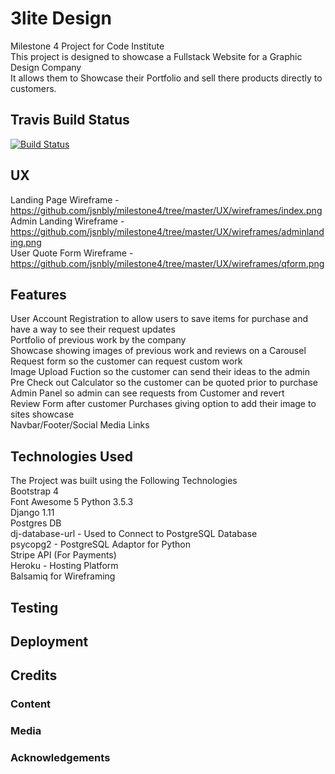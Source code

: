 # 3lite Design  
Milestone 4 Project for Code Institute  
This project is designed to showcase a Fullstack Website for a Graphic Design Company  
It allows them to Showcase their Portfolio and sell there products directly to customers.  

## Travis Build Status
[![Build Status](https://travis-ci.com/jsnbly/milestone4.svg?branch=master)](https://travis-ci.com/jsnbly/milestone4)  

## UX  

Landing Page Wireframe -  https://github.com/jsnbly/milestone4/tree/master/UX/wireframes/index.png  
Admin Landing Wireframe - https://github.com/jsnbly/milestone4/tree/master/UX/wireframes/adminlanding.png  
User Quote Form Wireframe - https://github.com/jsnbly/milestone4/tree/master/UX/wireframes/qform.png   



## Features  
User Account Registration to allow users to save items for purchase and have a way to see their request updates  
Portfolio of previous work by the company  
Showcase showing images of previous work and reviews on a Carousel   
Request form so the customer can request custom work  
Image Upload Fuction so the customer can send their ideas to the admin  
Pre Check out Calculator so the customer can be quoted prior to purchase    
Admin Panel so admin can see requests from Customer and revert  
Review Form after customer Purchases giving option to add their image to sites showcase  
Navbar/Footer/Social Media Links  


## Technologies Used  
The Project was built using the Following Technologies  
Bootstrap 4  
Font Awesome 5
Python 3.5.3  
Django 1.11  
Postgres DB  
dj-database-url - Used to Connect to PostgreSQL Database    
psycopg2 - PostgreSQL Adaptor for Python  
Stripe API (For Payments)  
Heroku - Hosting Platform  
Balsamiq for Wireframing        


## Testing  

## Deployment  

## Credits

### Content  

### Media  

### Acknowledgements

